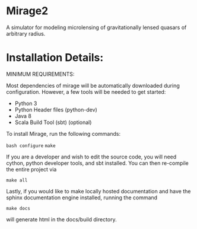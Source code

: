 # Mirage2
A simulator for modeling microlensing of gravitationally lensed quasars of arbitrary radius.




# Installation Details:


MINIMUM REQUIREMENTS:

Most dependencies of mirage will be automatically downloaded during configuration. However, a few tools will be needed to get started:

  - Python 3
  - Python Header files (python-dev)
  - Java 8
  - Scala Build Tool (sbt) (optional)


To install Mirage, run the following commands:

`bash configure`
`make`

If you are a developer and wish to edit the source code, you will need cython, python developer tools, and sbt installed. You can then re-compile the entire project via

`make all`

Lastly, if you would like to make locally hosted documentation and have the sphinx documentation engine installed, running the command

`make docs`

will generate html in the docs/build directory.
